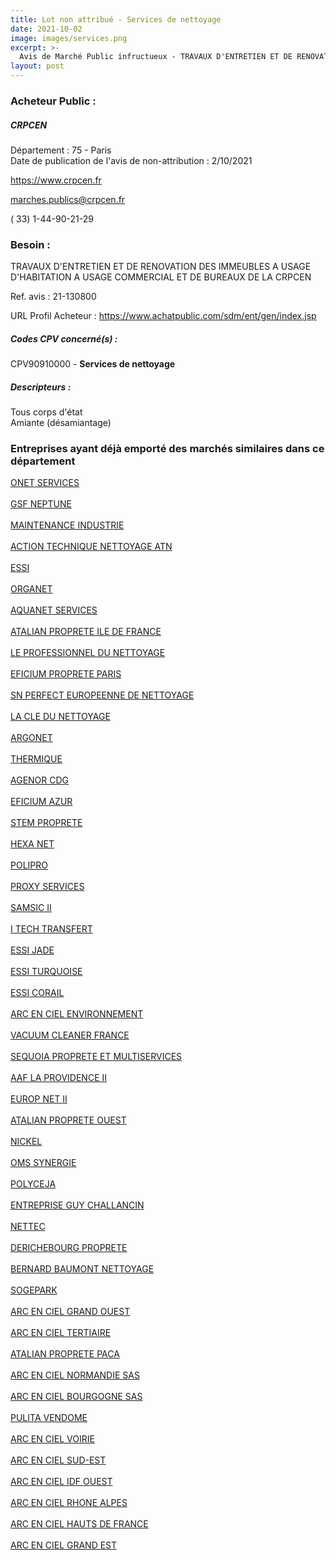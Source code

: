 ```yaml
---
title: Lot non attribué - Services de nettoyage
date: 2021-10-02
image: images/services.png
excerpt: >-
  Avis de Marché Public infructueux - TRAVAUX D'ENTRETIEN ET DE RENOVATION DES IMMEUBLES A USAGE D'HABITATION A USAGE COMMERCIAL ET DE BUREAUX DE LA CRPCEN
layout: post
---
```


### Acheteur Public :
##### CRPCEN
Département : 75 - Paris<br/>
Date de publication de l'avis de non-attribution : 2/10/2021


https://www.crpcen.fr

marches.publics@crpcen.fr

( 33) 1-44-90-21-29
### Besoin :

TRAVAUX D'ENTRETIEN ET DE RENOVATION DES IMMEUBLES A USAGE D'HABITATION A USAGE COMMERCIAL ET DE BUREAUX DE LA CRPCEN

Ref. avis : 21-130800

URL Profil Acheteur : https://www.achatpublic.com/sdm/ent/gen/index.jsp

##### Codes CPV concerné(s) :
CPV90910000 - **Services de nettoyage** <br/>

##### Descripteurs :
Tous corps d'état <br/>
Amiante (désamiantage) <br/>

### Entreprises ayant déjà emporté des marchés similaires dans ce département
<a href="/entreprise-543/siren-067800425">ONET SERVICES</a><br/><br/>
<a href="/entreprise-544/siren-306044504">GSF NEPTUNE</a><br/><br/>
<a href="/entreprise-547/siren-325807220">MAINTENANCE INDUSTRIE</a><br/><br/>
<a href="/entreprise-547/siren-327215869">ACTION TECHNIQUE NETTOYAGE ATN</a><br/><br/>
<a href="/entreprise-547/siren-327435137">ESSI</a><br/><br/>
<a href="/entreprise-548/siren-332291566">ORGANET</a><br/><br/>
<a href="/entreprise-548/siren-332788124">AQUANET SERVICES</a><br/><br/>
<a href="/entreprise-548/siren-339718421">ATALIAN PROPRETE ILE DE FRANCE</a><br/><br/>
<a href="/entreprise-550/siren-352495410">LE PROFESSIONNEL DU NETTOYAGE</a><br/><br/>
<a href="/entreprise-552/siren-383432655">EFICIUM PROPRETE PARIS</a><br/><br/>
<a href="/entreprise-552/siren-383935673">SN PERFECT EUROPEENNE DE NETTOYAGE</a><br/><br/>
<a href="/entreprise-553/siren-389906579">LA CLE DU NETTOYAGE</a><br/><br/>
<a href="/entreprise-553/siren-390778777">ARGONET</a><br/><br/>
<a href="/entreprise-554/siren-394186381">THERMIQUE</a><br/><br/>
<a href="/entreprise-554/siren-394657712">AGENOR CDG</a><br/><br/>
<a href="/entreprise-554/siren-397727579">EFICIUM AZUR</a><br/><br/>
<a href="/entreprise-555/siren-398372615">STEM PROPRETE</a><br/><br/>
<a href="/entreprise-557/siren-412479347">HEXA NET</a><br/><br/>
<a href="/entreprise-558/siren-418393815">POLIPRO</a><br/><br/>
<a href="/entreprise-558/siren-421373432">PROXY SERVICES</a><br/><br/>
<a href="/entreprise-559/siren-428685358">SAMSIC II</a><br/><br/>
<a href="/entreprise-560/siren-435047014">I TECH TRANSFERT</a><br/><br/>
<a href="/entreprise-565/siren-489702027">ESSI JADE</a><br/><br/>
<a href="/entreprise-565/siren-489702977">ESSI TURQUOISE</a><br/><br/>
<a href="/entreprise-565/siren-489703074">ESSI CORAIL</a><br/><br/>
<a href="/entreprise-566/siren-493689566">ARC EN CIEL ENVIRONNEMENT</a><br/><br/>
<a href="/entreprise-568/siren-502577836">VACUUM CLEANER FRANCE</a><br/><br/>
<a href="/entreprise-569/siren-512659186">SEQUOIA PROPRETE ET MULTISERVICES</a><br/><br/>
<a href="/entreprise-570/siren-518515416">AAF LA PROVIDENCE II</a><br/><br/>
<a href="/entreprise-570/siren-518515564">EUROP NET II</a><br/><br/>
<a href="/entreprise-570/siren-520256306">ATALIAN PROPRETE OUEST</a><br/><br/>
<a href="/entreprise-570/siren-521862862">NICKEL</a><br/><br/>
<a href="/entreprise-571/siren-529389520">OMS SYNERGIE</a><br/><br/>
<a href="/entreprise-571/siren-533753216">POLYCEJA</a><br/><br/>
<a href="/entreprise-572/siren-572053833">ENTREPRISE GUY CHALLANCIN</a><br/><br/>
<a href="/entreprise-572/siren-572107118">NETTEC</a><br/><br/>
<a href="/entreprise-573/siren-702021114">DERICHEBOURG PROPRETE</a><br/><br/>
<a href="/entreprise-573/siren-722047511">BERNARD BAUMONT NETTOYAGE</a><br/><br/>
<a href="/entreprise-575/siren-785433814">SOGEPARK</a><br/><br/>
<a href="/entreprise-575/siren-788913093">ARC EN CIEL GRAND OUEST</a><br/><br/>
<a href="/entreprise-575/siren-788984656">ARC EN CIEL TERTIAIRE</a><br/><br/>
<a href="/entreprise-577/siren-803733625">ATALIAN PROPRETE PACA</a><br/><br/>
<a href="/entreprise-579/siren-818963654">ARC EN CIEL NORMANDIE SAS</a><br/><br/>
<a href="/entreprise-579/siren-819157439">ARC EN CIEL BOURGOGNE SAS</a><br/><br/>
<a href="/entreprise-579/siren-824911523">PULITA VENDOME</a><br/><br/>
<a href="/entreprise-579/siren-825122526">ARC EN CIEL VOIRIE</a><br/><br/>
<a href="/entreprise-580/siren-828182014">ARC EN CIEL SUD-EST</a><br/><br/>
<a href="/entreprise-581/siren-838591675">ARC EN CIEL IDF OUEST</a><br/><br/>
<a href="/entreprise-581/siren-847527371">ARC EN CIEL RHONE ALPES</a><br/><br/>
<a href="/entreprise-582/siren-879157253">ARC EN CIEL HAUTS DE FRANCE</a><br/><br/>
<a href="/entreprise-582/siren-890821671">ARC EN CIEL GRAND EST</a><br/><br/>
